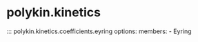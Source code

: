 # polykin.kinetics

::: polykin.kinetics.coefficients.eyring
    options:
        members:
            - Eyring
